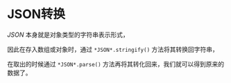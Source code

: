 # JSON转换

*JSON* 本身就是对象类型的字符串表示形式，

因此在存入数组或对象时，通过 `*JSON*.stringify()` 方法将其转换回字符串，

在取出的时候通过 `*JSON*.parse()` 方法再将其转化回来，我们就可以得到原来的数据了。